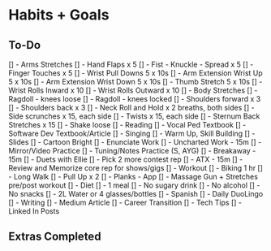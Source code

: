# Habits + Goals

## To-Do

[] - Arms Stretches
  [] - Hand Flaps x 5
  [] - Fist - Knuckle - Spread x 5
  [] - Finger Touches x 5
  [] - Wrist Pull Downs 5 x 10s
  [] - Arm Extension Wrist Up 5 x 10s
  [] - Arm Extension Wrist Down 5 x 10s
  [] - Thumb Stretch 5 x 10s
  [] - Wrist Rolls Inward x 10
  [] - Wrist Rolls Outward x 10
[] - Body Stretches
  [] - Ragdoll - knees loose
  [] - Ragdoll - knees locked
  [] - Shoulders forward x 3
  [] - Shoulders back x 3
  [] - Neck Roll and Hold x 2 breaths, both sides
  [] - Side scrunches x 15, each side
  [] - Twists x 15, each side
  [] - Sternum Back Stretches x 15
  [] - Shake loose
[] - Reading
  [] - Vocal Ped Textbook
  [] - Software Dev Textbook/Article
[] - Singing
  [] - Warm Up, Skill Building
    [] - Slides
    [] - Cartoon Bright
    [] - Enunciate Work
  [] - Uncharted Work - 15m
    [] - Mirror/Video Practice
    [] - Tuning/Notes Practice (S, AYG)
  [] - Breakaway - 15m
    [] - Duets with Ellie
    [] - Pick 2 more contest rep
  [] - ATX - 15m
    [] - Review and Memorize core rep for shows/gigs
[] - Workout
  [] - Biking 1 hr
  [] - Long Walk
  [] - Pull Up x 2
  [] - Planks - App
  [] - Massage Gun + Stretches pre/post workout
[] - Diet
  [] - 1 meal
  [] - No sugary drink
  [] - No alcohol
  [] - No snacks
  [] - 2L Water or 4 glasses/bottles
[] - Spanish
  [] - Daily DuoLingo
[] - Writing
  [] - Medium Article
    [] - Career Transition
    [] - Tech Tips
  [] - Linked In Posts

## Extras Completed 
